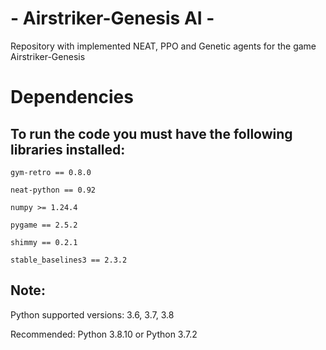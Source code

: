 # - Airstriker-Genesis AI -

Repository with implemented NEAT, PPO and Genetic agents for the game Airstriker-Genesis

# Dependencies
## To run the code you must have the following libraries installed:
`gym-retro == 0.8.0`

`neat-python == 0.92`

`numpy >= 1.24.4`

`pygame == 2.5.2`

`shimmy == 0.2.1`

`stable_baselines3 == 2.3.2`

## Note:
Python supported versions: 3.6, 3.7, 3.8

Recommended: Python 3.8.10 or Python 3.7.2
